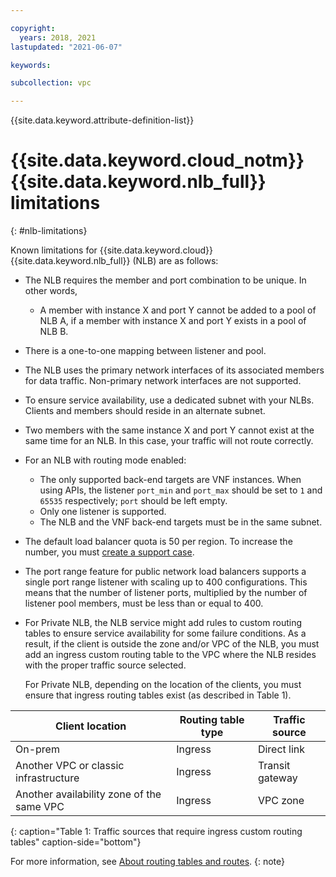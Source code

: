 ```yaml
---

copyright:
  years: 2018, 2021
lastupdated: "2021-06-07"

keywords:  

subcollection: vpc

---
```


{{site.data.keyword.attribute-definition-list}}

# {{site.data.keyword.cloud_notm}} {{site.data.keyword.nlb_full}} limitations
{: #nlb-limitations}

Known limitations for {{site.data.keyword.cloud}} {{site.data.keyword.nlb_full}} (NLB) are as follows:

* The NLB requires the member and port combination to be unique. In other words,
   * A member with instance X and port Y cannot be added to a pool of NLB A, if a member with instance X and port Y exists in a pool of NLB B.
* There is a one-to-one mapping between listener and pool.
* The NLB uses the primary network interfaces of its associated members for data traffic. Non-primary network interfaces are not supported.
* To ensure service availability, use a dedicated subnet with your NLBs. Clients and members should reside in an alternate subnet.
* Two members with the same instance X and port Y cannot exist at the same time for an NLB. In this case, your traffic will not route correctly.
* For an NLB with routing mode enabled:
   * The only supported back-end targets are VNF instances. When using APIs, the listener `port_min` and `port_max` should be set to `1` and `65535` respectively; `port` should be left empty.
   * Only one listener is supported.
   * The NLB and the VNF back-end targets must be in the same subnet.
* The default load balancer quota is 50 per region. To increase the number, you must [create a support case](/docs/get-support?topic=get-support-open-case).
* The port range feature for public network load balancers supports a single port range listener with scaling up to 400 configurations. This means that the number of listener ports, multiplied by the number of listener pool members, must be less than or equal to 400.
* For Private NLB, the NLB service might add rules to custom routing tables to ensure service availability for some failure conditions. As a result, if the client is outside the zone and/or VPC of the NLB, you must add an ingress custom routing table to the VPC where the NLB resides with the proper traffic source selected.

   For Private NLB, depending on the location of the clients, you must ensure that ingress routing tables exist (as described in Table 1).

| Client location | Routing table type | Traffic source |
|----|----|----|
| On-prem | Ingress | Direct link |
| Another VPC or classic infrastructure | Ingress | Transit gateway |
| Another availability zone of the same VPC | Ingress | VPC zone |
{: caption="Table 1: Traffic sources that require ingress custom routing tables" caption-side="bottom"}

   For more information, see [About routing tables and routes](/docs/vpc?topic=vpc-about-custom-routes).
   {: note}
